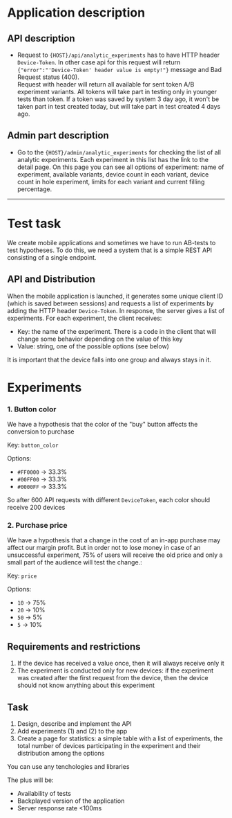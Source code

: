 # Application description

## API description

 - Request to `{HOST}/api/analytic_experiments` has to have  HTTP header `Device-Token`. In other case api for this request will return `{"error":"'Device-Token' header value is empty!"}` message and Bad Request status (400).   
   Request with header will return all available for sent token A/B experiment variants. All tokens will take part in testing only in younger tests than token. If a token was saved by system 3 day ago, it won't be taken part in test created today, but will take part in test created 4 days ago.

## Admin part description

 - Go to the `{HOST}/admin/analytic_experiments` for checking the list of all analytic experiments. Each experiment in this list has the link  to the detail page. On this page you can see all options of experiment: name of experiment, available variants, device count in each variant, device count in hole experiment, limits for each variant and current filling percentage. 

---

# Test task

We create mobile applications and sometimes we have to run AB-tests to test hypotheses. To do this, we need a system that is a simple REST API consisting of a single endpoint.

## API and Distribution
When the mobile application is launched, it generates some unique client ID (which is saved between sessions) and requests a list of experiments by adding the HTTP header `Device-Token`. In response, the server gives a list of experiments. For each experiment, the client receives:

- Key: the name of the experiment. There is a code in the client that will change some behavior depending on the value of this key
- Value: string, one of the possible options (see below)

It is important that the device falls into one group and always stays in it.

# Experiments
### 1. Button color
   We have a hypothesis that the color of the "buy" button affects the conversion to purchase

Key: `button_color`

Options:

- `#FF0000` → 33.3%
- `#00FF00` → 33.3%
- `#0000FF` → 33.3%

So after 600 API requests with different `DeviceToken`, each color should receive 200 devices

### 2. Purchase price
   We have a hypothesis that a change in the cost of an in-app purchase may affect our margin profit. But in order not to lose money in case of an unsuccessful experiment, 75% of users will receive the old price and only a small part of the audience will test the change.:

Key: `price`

Options:

- `10` → 75%
- `20` → 10%
- `50` → 5%
- `5` → 10%

## Requirements and restrictions

1. If the device has received a value once, then it will always receive only it
2. The experiment is conducted only for new devices: if the experiment was created after the first request from the device, then the device should not know anything about this experiment

## Task

1. Design, describe and implement the API
2. Add experiments (1) and (2) to the app
3. Create a page for statistics: a simple table with a list of experiments, the total number of devices participating in the experiment and their distribution among the options 

You can use any tenchologies and libraries

The plus will be:

- Availability of tests
- Backplayed version of the application
- Server response rate <100ms
